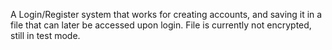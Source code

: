 A Login/Register system that works for creating accounts, and saving it in a file that can later be accessed upon login. File is currently not encrypted, still in test mode. 

